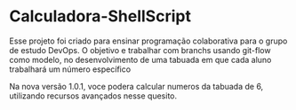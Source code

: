 # Calculadora-ShellScript
Esse projeto foi criado para ensinar programação colaborativa para o grupo de estudo DevOps. O objetivo e trabalhar com branchs usando git-flow como modelo, no desenvolvimento de uma tabuada em que cada aluno trabalhará um número específico

Na nova versão 1.0.1, voce podera calcular numeros da tabuada de 6, utilizando recursos avançados nesse quesito. 

